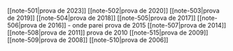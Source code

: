 
[[note-501|prova de 2023]]
[[note-502|prova de 2020]]
[[note-503|prova de 2019]]
[[note-504|prova de 2018]]
[[note-505|prova de 2017]]
[[note-506|prova de 2016]] - onde parei
prova de 2015
[[note-507|prova de 2014]]
[[note-508|prova de 2011]]
prova de 2010
[[note-515|prova de 2009]]
[[note-509|prova de 2008]]
[[note-510|prova de 2006]]



